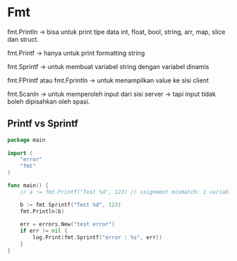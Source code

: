 # Fmt

fmt.Println -> bisa untuk print tipe data int, float, bool, string, arr, map, slice dan struct.

fmt.Printf -> hanya untuk print formatting string

fmt.Sprintf -> untuk membuat variabel string dengan variabel dinamis

fmt.FPrintf atau fmt.Fprintln -> untuk menampilkan value ke sisi client

fmt.Scanln -> untuk memperoleh input dari sisi server -> tapi input tidak boleh dipisahkan oleh spasi.

## Printf vs Sprintf

```go
package main
  
import (
    "error"
    "fmt"
)

func main() {
    // a := fmt.Printf("Test %d", 123) // ssignment mismatch: 1 variable but fmt.Printf returns 2 values

    b := fmt.Sprintf("Test %d", 123)
    fmt.Println(b)
    
    err = errors.New("test error")
    if err != nil {
        log.Print(fmt.Sprintf("error : %s", err))
    }
}
```
